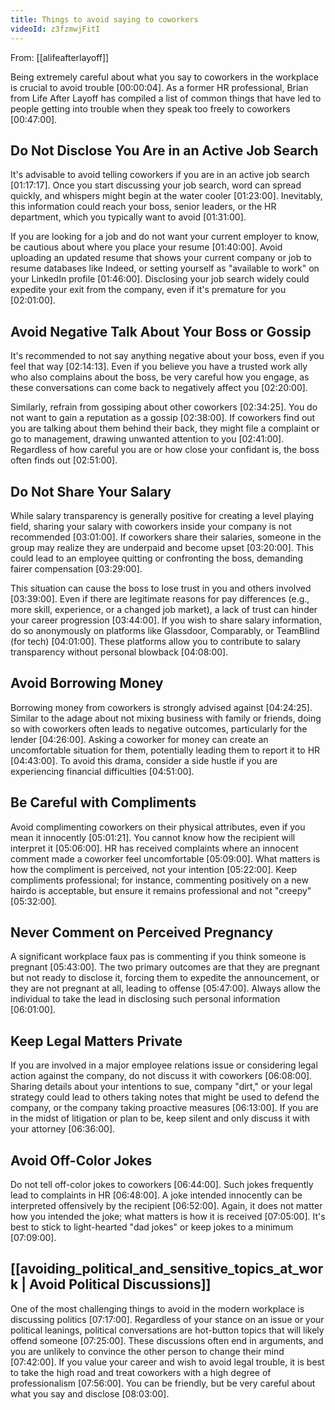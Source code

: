 ```yaml
---
title: Things to avoid saying to coworkers
videoId: z3fzmwjFitI
---
```


From: [[alifeafterlayoff]] <br/> 

Being extremely careful about what you say to coworkers in the workplace is crucial to avoid trouble <a class="yt-timestamp" data-t="00:00:04">[00:00:04]</a>. As a former HR professional, Brian from Life After Layoff has compiled a list of common things that have led to people getting into trouble when they speak too freely to coworkers <a class="yt-timestamp" data-t="00:47:00">[00:47:00]</a>.

## Do Not Disclose You Are in an Active Job Search

It's advisable to avoid telling coworkers if you are in an active job search <a class="yt-timestamp" data-t="01:17:17">[01:17:17]</a>. Once you start discussing your job search, word can spread quickly, and whispers might begin at the water cooler <a class="yt-timestamp" data-t="01:23:00">[01:23:00]</a>. Inevitably, this information could reach your boss, senior leaders, or the HR department, which you typically want to avoid <a class="yt-timestamp" data-t="01:31:00">[01:31:00]</a>.

If you are looking for a job and do not want your current employer to know, be cautious about where you place your resume <a class="yt-timestamp" data-t="01:40:00">[01:40:00]</a>. Avoid uploading an updated resume that shows your current company or job to resume databases like Indeed, or setting yourself as "available to work" on your LinkedIn profile <a class="yt-timestamp" data-t="01:46:00">[01:46:00]</a>. Disclosing your job search widely could expedite your exit from the company, even if it's premature for you <a class="yt-timestamp" data-t="02:01:00">[02:01:00]</a>.

## Avoid Negative Talk About Your Boss or Gossip

It's recommended to not say anything negative about your boss, even if you feel that way <a class="yt-timestamp" data-t="02:14:13">[02:14:13]</a>. Even if you believe you have a trusted work ally who also complains about the boss, be very careful how you engage, as these conversations can come back to negatively affect you <a class="yt-timestamp" data-t="02:20:00">[02:20:00]</a>.

Similarly, refrain from gossiping about other coworkers <a class="yt-timestamp" data-t="02:34:25">[02:34:25]</a>. You do not want to gain a reputation as a gossip <a class="yt-timestamp" data-t="02:38:00">[02:38:00]</a>. If coworkers find out you are talking about them behind their back, they might file a complaint or go to management, drawing unwanted attention to you <a class="yt-timestamp" data-t="02:41:00">[02:41:00]</a>. Regardless of how careful you are or how close your confidant is, the boss often finds out <a class="yt-timestamp" data-t="02:51:00">[02:51:00]</a>.

## Do Not Share Your Salary

While salary transparency is generally positive for creating a level playing field, sharing your salary with coworkers inside your company is not recommended <a class="yt-timestamp" data-t="03:01:00">[03:01:00]</a>. If coworkers share their salaries, someone in the group may realize they are underpaid and become upset <a class="yt-timestamp" data-t="03:20:00">[03:20:00]</a>. This could lead to an employee quitting or confronting the boss, demanding fairer compensation <a class="yt-timestamp" data-t="03:29:00">[03:29:00]</a>.

This situation can cause the boss to lose trust in you and others involved <a class="yt-timestamp" data-t="03:39:00">[03:39:00]</a>. Even if there are legitimate reasons for pay differences (e.g., more skill, experience, or a changed job market), a lack of trust can hinder your career progression <a class="yt-timestamp" data-t="03:44:00">[03:44:00]</a>. If you wish to share salary information, do so anonymously on platforms like Glassdoor, Comparably, or TeamBlind (for tech) <a class="yt-timestamp" data-t="04:01:00">[04:01:00]</a>. These platforms allow you to contribute to salary transparency without personal blowback <a class="yt-timestamp" data-t="04:08:00">[04:08:00]</a>.

## Avoid Borrowing Money

Borrowing money from coworkers is strongly advised against <a class="yt-timestamp" data-t="04:24:25">[04:24:25]</a>. Similar to the adage about not mixing business with family or friends, doing so with coworkers often leads to negative outcomes, particularly for the lender <a class="yt-timestamp" data-t="04:26:00">[04:26:00]</a>. Asking a coworker for money can create an uncomfortable situation for them, potentially leading them to report it to HR <a class="yt-timestamp" data-t="04:43:00">[04:43:00]</a>. To avoid this drama, consider a side hustle if you are experiencing financial difficulties <a class="yt-timestamp" data-t="04:51:00">[04:51:00]</a>.

## Be Careful with Compliments

Avoid complimenting coworkers on their physical attributes, even if you mean it innocently <a class="yt-timestamp" data-t="05:01:21">[05:01:21]</a>. You cannot know how the recipient will interpret it <a class="yt-timestamp" data-t="05:06:00">[05:06:00]</a>. HR has received complaints where an innocent comment made a coworker feel uncomfortable <a class="yt-timestamp" data-t="05:09:00">[05:09:00]</a>. What matters is how the compliment is perceived, not your intention <a class="yt-timestamp" data-t="05:22:00">[05:22:00]</a>. Keep compliments professional; for instance, commenting positively on a new hairdo is acceptable, but ensure it remains professional and not "creepy" <a class="yt-timestamp" data-t="05:32:00">[05:32:00]</a>.

## Never Comment on Perceived Pregnancy

A significant workplace faux pas is commenting if you think someone is pregnant <a class="yt-timestamp" data-t="05:43:00">[05:43:00]</a>. The two primary outcomes are that they are pregnant but not ready to disclose it, forcing them to expedite the announcement, or they are not pregnant at all, leading to offense <a class="yt-timestamp" data-t="05:47:00">[05:47:00]</a>. Always allow the individual to take the lead in disclosing such personal information <a class="yt-timestamp" data-t="06:01:00">[06:01:00]</a>.

## Keep Legal Matters Private

If you are involved in a major employee relations issue or considering legal action against the company, do not discuss it with coworkers <a class="yt-timestamp" data-t="06:08:00">[06:08:00]</a>. Sharing details about your intentions to sue, company "dirt," or your legal strategy could lead to others taking notes that might be used to defend the company, or the company taking proactive measures <a class="yt-timestamp" data-t="06:13:00">[06:13:00]</a>. If you are in the midst of litigation or plan to be, keep silent and only discuss it with your attorney <a class="yt-timestamp" data-t="06:36:00">[06:36:00]</a>.

## Avoid Off-Color Jokes

Do not tell off-color jokes to coworkers <a class="yt-timestamp" data-t="06:44:00">[06:44:00]</a>. Such jokes frequently lead to complaints in HR <a class="yt-timestamp" data-t="06:48:00">[06:48:00]</a>. A joke intended innocently can be interpreted offensively by the recipient <a class="yt-timestamp" data-t="06:52:00">[06:52:00]</a>. Again, it does not matter how you intended the joke; what matters is how it is received <a class="yt-timestamp" data-t="07:05:00">[07:05:00]</a>. It's best to stick to light-hearted "dad jokes" or keep jokes to a minimum <a class="yt-timestamp" data-t="07:09:00">[07:09:00]</a>.

## [[avoiding_political_and_sensitive_topics_at_work | Avoid Political Discussions]]

One of the most challenging things to avoid in the modern workplace is discussing politics <a class="yt-timestamp" data-t="07:17:00">[07:17:00]</a>. Regardless of your stance on an issue or your political leanings, political conversations are hot-button topics that will likely offend someone <a class="yt-timestamp" data-t="07:25:00">[07:25:00]</a>. These discussions often end in arguments, and you are unlikely to convince the other person to change their mind <a class="yt-timestamp" data-t="07:42:00">[07:42:00]</a>. If you value your career and wish to avoid legal trouble, it is best to take the high road and treat coworkers with a high degree of professionalism <a class="yt-timestamp" data-t="07:56:00">[07:56:00]</a>. You can be friendly, but be very careful about what you say and disclose <a class="yt-timestamp" data-t="08:03:00">[08:03:00]</a>.